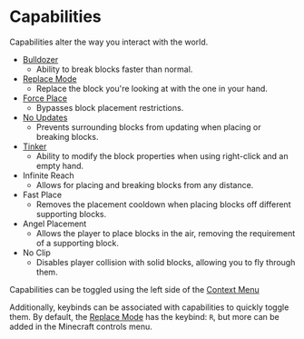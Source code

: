 # Capabilities

Capabilities alter the way you interact with the world.

- [Bulldozer](bulldozer.md) 
  - Ability to break blocks faster than normal.
- [Replace Mode](replacemode.md) 
  - Replace the block you're looking at with the one in your hand.
- [Force Place](forceplace.md) 
  - Bypasses block placement restrictions.
- [No Updates](noupdates.md) 
  - Prevents surrounding blocks from updating when placing or breaking blocks.
- [Tinker](tinker.md) 
  - Ability to modify the block properties when using right-click and an empty hand.
- Infinite Reach 
  - Allows for placing and breaking blocks from any distance.
- Fast Place 
  - Removes the placement cooldown when placing blocks off different supporting blocks.
- Angel Placement 
  - Allows the player to place blocks in the air, removing the requirement of a supporting block.
- No Clip 
  - Disables player collision with solid blocks, allowing you to fly through them.

Capabilities can be toggled using the left side of the [Context Menu](/contextmenu/intro.md)

Additionally, keybinds can be associated with capabilities to quickly toggle them. By default, the [Replace Mode](/contextmenu/capabilitiesreplacemode.md) has the keybind: `R`, but more can be added in the Minecraft controls menu.
